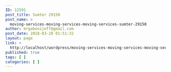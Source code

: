 ```yaml
---
ID: 12591
post_title: Sumter 29150
post_name: >
  moving-services-moving-services-moving-services-sumter-29150
author: mrgabonijeff@gmail.com
post_date: 2018-03-28 01:51:32
layout: page
link: >
  http://localhost/wordpress/moving-services-moving-services-moving-services-sumter-29150/
published: true
tags: [ ]
categories: [ ]
---
```

